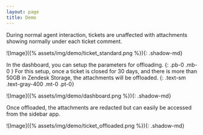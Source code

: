 ```yaml
---
layout: page
title: Demo
---
```


During normal agent interaction, tickets are unaffected with attachments showing normally under each ticket comment.

![Image]({% assets/img/demo/ticket_standard.png %}){: .shadow-md}

In the dashboard, you can setup the parameters for offloading. 
{: .pb-0 .mb-0 }
For this setup, once a ticket is closed for 30 days, and there is more than 50GB in Zendesk Storage, the attachments will be offloaded.
{: .text-sm .text-gray-400 .mt-0 .pt-0}

![Image]({% assets/img/demo/dashboard.png %}){: .shadow-md}

Once offloaded, the attachments are redacted but can easily be accessed from the sidebar app.

![Image]({% assets/img/demo/ticket_offloaded.png %}){: .shadow-md}